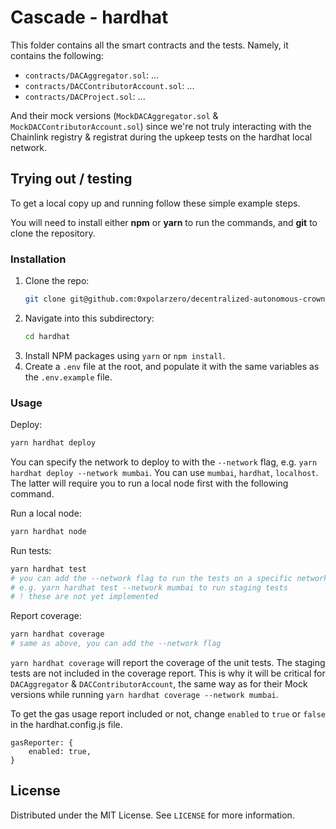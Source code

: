 # Cascade - hardhat

This folder contains all the smart contracts and the tests. Namely, it contains the following:

- `contracts/DACAggregator.sol`: ...
- `contracts/DACContributorAccount.sol`: ...
- `contracts/DACProject.sol`: ...

And their mock versions (`MockDACAggregator.sol` & `MockDACContributorAccount.sol`) since we're not truly interacting with the Chainlink registry & registrat during the upkeep tests on the hardhat local network.

## Trying out / testing

<p>To get a local copy up and running follow these simple example steps.</p>
<p>You will need to install either <strong>npm</strong> or <strong>yarn</strong> to run the commands, and <strong>git</strong> to clone the repository.</p>

### Installation

1. Clone the repo:
   ```sh
   git clone git@github.com:0xpolarzero/decentralized-autonomous-crownfunding.git
   ```
2. Navigate into this subdirectory:
   ```sh
   cd hardhat
   ```
3. Install NPM packages using `yarn` or `npm install`.
4. Create a `.env` file at the root, and populate it with the same variables as the `.env.example` file.

### Usage

Deploy:

```sh
yarn hardhat deploy
```

You can specify the network to deploy to with the `--network` flag, e.g. `yarn hardhat deploy --network mumbai`. You can use `mumbai`, `hardhat`, `localhost`. The latter will require you to run a local node first with the following command.

Run a local node:

```sh
yarn hardhat node
```

Run tests:

```sh
yarn hardhat test
# you can add the --network flag to run the tests on a specific network
# e.g. yarn hardhat test --network mumbai to run staging tests
# ! these are not yet implemented
```

Report coverage:

```sh
yarn hardhat coverage
# same as above, you can add the --network flag
```

`yarn hardhat coverage` will report the coverage of the unit tests. The staging tests are not included in the coverage report. This is why it will be critical for `DACAggregator` & `DACContributorAccount`, the same way as for their Mock versions while running `yarn hardhat coverage --network mumbai`.

To get the gas usage report included or not, change `enabled` to `true` or `false` in the hardhat.config.js file.

```properties
gasReporter: {
    enabled: true,
}
```

## License

Distributed under the MIT License. See `LICENSE` for more information.
